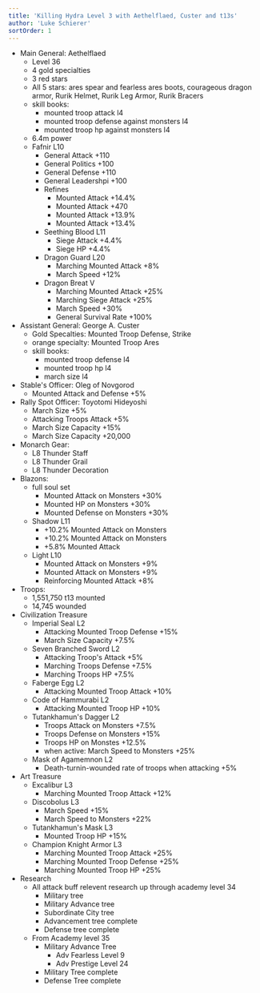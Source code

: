 ```yaml
---
title: 'Killing Hydra Level 3 with Aethelflaed, Custer and t13s'
author: 'Luke Schierer'
sortOrder: 1
---
```


- Main General: Aethelflaed
  - Level 36
  - 4 gold specialties
  - 3 red stars
  - All 5 stars: ares spear and fearless ares boots, courageous dragon armor, Rurik Helmet, Rurik Leg Armor, Rurik Bracers
  - skill books:
    - mounted troop attack l4
    - mounted troop defense against monsters l4
    - mounted troop hp against monsters l4
  - 6.4m power
  - Fafnir L10
    - General Attack +110
    - General Politics +100
    - General Defense +110
    - General Leadershpi +100
    - Refines
      - Mounted Attack +14.4%
      - Mounted Attack +470
      - Mounted Attack +13.9%
      - Mounted Attack +13.4%
    - Seething Blood L11
      - Siege Attack +4.4%
      - Siege HP +4.4%
    - Dragon Guard L20
      - Marching Mounted Attack +8%
      - March Speed +12%
    - Dragon Breat V
      - Marching Mounted Attack +25%
      - Marching Siege Attack +25%
      - March Speed +30%
      - General Survival Rate +100%
- Assistant General: George A. Custer
  - Gold Specalties: Mounted Troop Defense, Strike
  - orange specialty: Mounted Troop Ares
  - skill books:
    - mounted troop defense l4
    - mounted troop hp l4
    - march size l4
- Stable's Officer: Oleg of Novgorod
  - Mounted Attack and Defense +5%
- Rally Spot Officer: Toyotomi Hideyoshi
  - March Size +5%
  - Attacking Troops Attack +5%
  - March Size Capacity +15%
  - March Size Capacity +20,000
- Monarch Gear:
  - L8 Thunder Staff
  - L8 Thunder Grail
  - L8 Thunder Decoration
- Blazons:
  - full soul set
    - Mounted Attack on Monsters +30%
    - Mounted HP on Monsters +30%
    - Mounted Defense on Monsters +30%
  - Shadow L11
    - +10.2% Mounted Attack on Monsters
    - +10.2% Mounted Attack on Monsters
    - +5.8% Mounted Attack
  - Light L10
    - Mounted Attack on Monsters +9%
    - Mounted Attack on Monsters +9%
    - Reinforcing Mounted Attack +8%
- Troops:
  - 1,551,750 t13 mounted
  - 14,745 wounded
- Civilization Treasure
  - Imperial Seal L2
    - Attacking Mounted Troop Defense +15%
    - March Size Capacity +7.5%
  - Seven Branched Sword L2
    - Attacking Troop's Attack +5%
    - Marching Troops Defense +7.5%
    - Marching Troops HP +7.5%
  - Faberge Egg L2
    - Attacking Mounted Troop Attack +10%
  - Code of Hammurabi L2
    - Attacking Mounted Troop HP +10%
  - Tutankhamun's Dagger L2
    - Troops Attack on Monsters +7.5%
    - Troops Defense on Monsters +15%
    - Troops HP on Monstes +12.5%
    - when active: March Speed to Monsters +25%
  - Mask of Agamemnon L2
    - Death-turnin-wounded rate of troops when attacking +5%
- Art Treasure
  - Excalibur L3
    - Marching Mounted Troop Attack +12%
  - Discobolus L3
    - March Speed +15%
    - March Speed to Monsters +22%
  - Tutankhamun's Mask L3
    - Mounted Troop HP +15%
  - Champion Knight Armor L3
    - Marching Mounted Troop Attack +25%
    - Marching Mounted Troop Defense +25%
    - Marching Mounted Troop HP +25%
- Research
  - All attack buff relevent research up through academy level 34
    - Military tree
    - Military Advance tree
    - Subordinate City tree
    - Advancement tree complete
    - Defense tree complete
  - From Academy level 35
    - Military Advance Tree
      - Adv Fearless Level 9
      - Adv Prestige Level 24
    - Military Tree complete
    - Defense Tree complete
